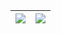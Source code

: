 | <a href="https://github.com/91xusir">  <img align="center" src="https://github-readme-stats.vercel.app/api/top-langs/?username=91xusir&bg_color=000000&layout=compact&langs_count=8&hide_border=true&role=OWNER,COLLABORATOR" /></a> | <a href="https://github.com/91xusir">  <img align="center" src="https://github-readme-stats.vercel.app/api/?username=91xusir&bg_color=000000&show_icons=true&count_private=true&hide_border=true&role=OWNER,COLLABORATOR" /></a> |
| ------------- | ------------- |
